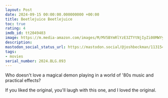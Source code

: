 ```yaml
---
layout: Post
date: 2024-09-15 00:00:00.000000000 +00:00
title: Beetlejuice Beetlejuice
toc: true
rating: 4
imdb_id: tt2049403
image: https://m.media-amazon.com/images/M/MV5BYmRlYzE3ZTYtNjIyZi00MWYyLWEzZDItOWI5NzM1Yjc0NmI5XkEyXkFqcGc@._V1_SX300.jpg
description:
mastodon_social_status_url: https://mastodon.social/@joshbeckman/113154153883539346
tags:
- movies
serial_number: 2024.BLG.093
---
```

Who doesn't love a magical demon playing in a world of '80s music and practical effects?

If you liked the original, you'll laugh with this one, and I loved the original.
